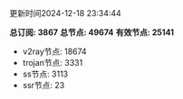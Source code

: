 更新时间2024-12-18 23:34:44

**总订阅: 3867**
**总节点: 49674**
**有效节点: 25141**
- v2ray节点: 18674
- trojan节点: 3331
- ss节点: 3113
- ssr节点: 23

